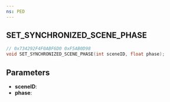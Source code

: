 ```yaml
---
ns: PED
---
```

## SET_SYNCHRONIZED_SCENE_PHASE

```c
// 0x734292F4F0ABF6D0 0xF5AB0D98
void SET_SYNCHRONIZED_SCENE_PHASE(int sceneID, float phase);
```


## Parameters
* **sceneID**: 
* **phase**: 

